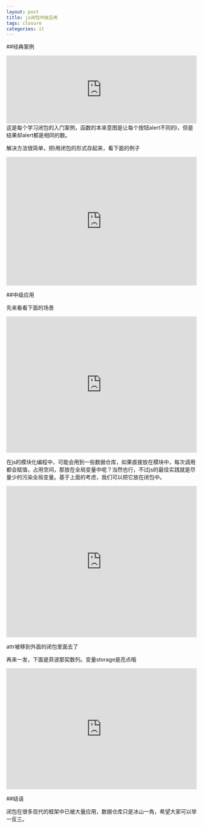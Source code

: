```yaml
---
layout: post
title: js闭包中级应用
tags: closure
categories: it
---
```

##经典案例

<iframe width="100%" height="180" src="http://jsfiddle.net/dQHVx/embedded/" allowfullscreen="allowfullscreen" frameborder="0"></iframe>
这是每个学习闭包的入门案例，函数的本来意图是让每个按钮alert不同的i，但是结果却alert都是相同的数。

解决方法很简单，把i用闭包的形式存起来，看下面的例子

<iframe width="100%" height="340" src="http://jsfiddle.net/dQHVx/3/embedded/" allowfullscreen="allowfullscreen" frameborder="0"></iframe>


##中级应用

先来看看下面的场景

<iframe width="100%" height="360" src="http://jsfiddle.net/CVQH3/embedded/" allowfullscreen="allowfullscreen" frameborder="0"></iframe>

在js的模块化编程中，可能会用到一些数据仓库，如果直接放在模块中，每次调用都会赋值，占用空间，那放在全局变量中呢？当然也行，不过js的最佳实践就是尽量少的污染全局变量。基于上面的考虑，我们可以把它放在闭包中。

<iframe width="100%" height="400" src="http://jsfiddle.net/CVQH3/1/embedded/" allowfullscreen="allowfullscreen" frameborder="0"></iframe>

attr被移到外面的闭包里面去了

再来一发，下面是菲波那契数列。变量storage是亮点哦

<iframe width="100%" height="320" src="http://jsfiddle.net/qiangtou/aN5P2/1/embedded/" allowfullscreen="allowfullscreen" frameborder="0"></iframe>

##结语

闭包在很多现代的框架中已被大量应用，数据仓库只是冰山一角，希望大家可以举一反三。

